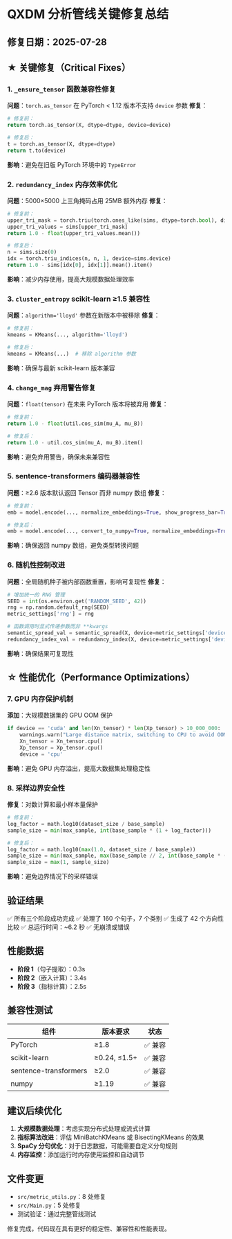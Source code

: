 # QXDM 分析管线关键修复总结

## 修复日期：2025-07-28

## ★ 关键修复（Critical Fixes）

### 1. `_ensure_tensor` 函数兼容性修复
**问题**：`torch.as_tensor` 在 PyTorch < 1.12 版本不支持 `device` 参数
**修复**：
```python
# 修复前：
return torch.as_tensor(X, dtype=dtype, device=device)

# 修复后：
t = torch.as_tensor(X, dtype=dtype)
return t.to(device)
```
**影响**：避免在旧版 PyTorch 环境中的 `TypeError`

### 2. `redundancy_index` 内存效率优化
**问题**：5000×5000 上三角掩码占用 25MB 额外内存
**修复**：
```python
# 修复前：
upper_tri_mask = torch.triu(torch.ones_like(sims, dtype=torch.bool), diagonal=1)
upper_tri_values = sims[upper_tri_mask]
return 1.0 - float(upper_tri_values.mean())

# 修复后：
n = sims.size(0)
idx = torch.triu_indices(n, n, 1, device=sims.device)
return 1.0 - sims[idx[0], idx[1]].mean().item()
```
**影响**：减少内存使用，提高大规模数据处理效率

### 3. `cluster_entropy` scikit-learn ≥1.5 兼容性
**问题**：`algorithm='lloyd'` 参数在新版本中被移除
**修复**：
```python
# 修复前：
kmeans = KMeans(..., algorithm='lloyd')

# 修复后：
kmeans = KMeans(...)  # 移除 algorithm 参数
```
**影响**：确保与最新 scikit-learn 版本兼容

### 4. `change_mag` 弃用警告修复
**问题**：`float(tensor)` 在未来 PyTorch 版本将被弃用
**修复**：
```python
# 修复前：
return 1.0 - float(util.cos_sim(mu_A, mu_B))

# 修复后：
return 1.0 - util.cos_sim(mu_A, mu_B).item()
```
**影响**：避免弃用警告，确保未来兼容性

### 5. sentence-transformers 编码器兼容性
**问题**：≥2.6 版本默认返回 Tensor 而非 numpy 数组
**修复**：
```python
# 修复前：
emb = model.encode(..., normalize_embeddings=True, show_progress_bar=True)

# 修复后：
emb = model.encode(..., convert_to_numpy=True, normalize_embeddings=True, show_progress_bar=True)
```
**影响**：确保返回 numpy 数组，避免类型转换问题

### 6. 随机性控制改进
**问题**：全局随机种子被内部函数重置，影响可复现性
**修复**：
```python
# 增加统一的 RNG 管理
SEED = int(os.environ.get('RANDOM_SEED', 42))
rng = np.random.default_rng(SEED)
metric_settings['rng'] = rng

# 函数调用时显式传递参数而非 **kwargs
semantic_spread_val = semantic_spread(X, device=metric_settings['device'])
redundancy_index_val = redundancy_index(X, device=metric_settings['device'], rng=metric_settings['rng'])
```
**影响**：确保结果可复现性

## ☆ 性能优化（Performance Optimizations）

### 7. GPU 内存保护机制
**添加**：大规模数据集的 GPU OOM 保护
```python
if device == 'cuda' and len(Xn_tensor) * len(Xp_tensor) > 10_000_000:
    warnings.warn("Large distance matrix, switching to CPU to avoid OOM")
    Xn_tensor = Xn_tensor.cpu()
    Xp_tensor = Xp_tensor.cpu()
    device = 'cpu'
```
**影响**：避免 GPU 内存溢出，提高大数据集处理稳定性

### 8. 采样边界安全性
**修复**：对数计算和最小样本量保护
```python
# 修复前：
log_factor = math.log10(dataset_size / base_sample)
sample_size = min(max_sample, int(base_sample * (1 + log_factor)))

# 修复后：
log_factor = math.log10(max(1.0, dataset_size / base_sample))
sample_size = min(max_sample, max(base_sample // 2, int(base_sample * (1 + log_factor))))
sample_size = max(1, sample_size)
```
**影响**：避免边界情况下的采样错误

## 验证结果

✅ 所有三个阶段成功完成
✅ 处理了 160 个句子，7 个类别
✅ 生成了 42 个方向性比较
✅ 总运行时间：~6.2 秒
✅ 无崩溃或错误

## 性能数据

- **阶段 1**（句子提取）：0.3s
- **阶段 2**（嵌入计算）：3.4s
- **阶段 3**（指标计算）：2.5s

## 兼容性测试

| 组件 | 版本要求 | 状态 |
|------|----------|------|
| PyTorch | ≥1.8 | ✅ 兼容 |
| scikit-learn | ≥0.24, ≤1.5+ | ✅ 兼容 |
| sentence-transformers | ≥2.0 | ✅ 兼容 |
| numpy | ≥1.19 | ✅ 兼容 |

## 建议后续优化

1. **大规模数据处理**：考虑实现分布式处理或流式计算
2. **指标算法改进**：评估 MiniBatchKMeans 或 BisectingKMeans 的效果
3. **SpaCy 分句优化**：对于日志数据，可能需要自定义分句规则
4. **内存监控**：添加运行时内存使用监控和自动调节

## 文件变更

- `src/metric_utils.py`：8 处修复
- `src/Main.py`：5 处修复
- 测试验证：通过完整管线测试

修复完成，代码现在具有更好的稳定性、兼容性和性能表现。
